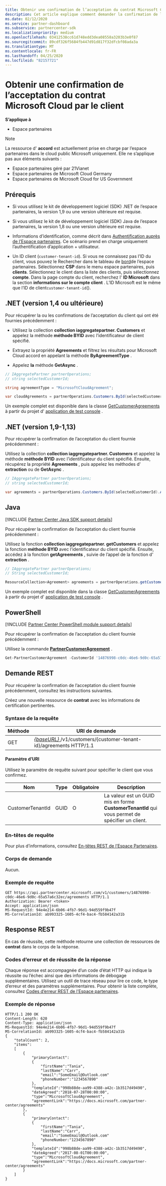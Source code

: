 ```yaml
---
title: Obtenir une confirmation de l’acceptation du contrat Microsoft Cloud par le client
description: Cet article explique comment demander la confirmation de l’acceptation du client du contrat de Microsoft Cloud.
ms.date: 02/12/2020
ms.service: partner-dashboard
ms.subservice: partnercenter-sdk
ms.localizationpriority: medium
ms.openlocfilehash: 03412538cc61d748edd3dea08558a3203b3e0f87
ms.sourcegitcommit: 89cdf326f5684fb447d91d817f32dfcbf08ada3a
ms.translationtype: MT
ms.contentlocale: fr-FR
ms.lasthandoff: 04/25/2020
ms.locfileid: "82157721"
---
```

# <a name="get-confirmation-of-customer-acceptance-of-microsoft-cloud-agreement"></a>Obtenir une confirmation de l’acceptation du contrat Microsoft Cloud par le client

**S’applique à**

- Espace partenaires

> [!NOTE]
> La ressource d' **accord** est actuellement prise en charge par l’espace partenaires dans le cloud public Microsoft uniquement. Elle ne s’applique pas aux éléments suivants :
>
> - Espace partenaires géré par 21Vianet
> - Espace partenaires de Microsoft Cloud Germany
> - Espace partenaires de Microsoft Cloud for US Government

## <a name="prerequisites"></a>Prérequis

- Si vous utilisez le kit de développement logiciel (SDK) .NET de l’espace partenaires, la version 1,9 ou une version ultérieure est requise.

- Si vous utilisez le kit de développement logiciel (SDK) Java de l’espace partenaires, la version 1,8 ou une version ultérieure est requise.

- Informations d’identification, comme décrit dans [Authentification auprès de l’Espace partenaires](./partner-center-authentication.md). Ce scénario prend en charge uniquement l’authentification d’application + utilisateur.

- Un ID client (`customer-tenant-id`). Si vous ne connaissez pas l’ID du client, vous pouvez le Rechercher dans le tableau de [bord](https://partner.microsoft.com/dashboard)de l’espace partenaires. Sélectionnez **CSP** dans le menu espace partenaires, puis **clients**. Sélectionnez le client dans la liste des clients, puis sélectionnez **compte**. Dans la page compte du client, recherchez l' **ID Microsoft** dans la section **informations sur le compte client** . L’ID Microsoft est le même que l’ID de client`customer-tenant-id`().

## <a name="net-version-14-or-newer"></a>.NET (version 1,4 ou ultérieure)

Pour récupérer la ou les confirmations de l’acceptation du client qui ont été fournies précédemment :

- Utilisez la collection **collection iaggregatepartner. Customers** et appelez la méthode **méthode BYID** avec l’identificateur de client spécifié.

- Extrayez la propriété **Agreements** et filtrez les résultats pour Microsoft Cloud accord en appelant la méthode **ByAgreementType** .

- Appelez **la** méthode **GetAsync** .

```csharp
// IAggregatePartner partnerOperations;
// string selectedCustomerId;

string agreementType = "MicrosoftCloudAgreement";

var cloudAgreements = partnerOperations.Customers.ById(selectedCustomerId).Agreements.ByAgreementType(agreementType).Get();
```

Un exemple complet est disponible dans la classe [GetCustomerAgreements](https://github.com/PartnerCenterSamples/Partner-Center-SDK-Samples/blob/master/Source/Partner%20Center%20SDK%20Samples/Agreements/GetCustomerAgreements.cs) à partir du projet d' [application de test console](https://github.com/PartnerCenterSamples/Partner-Center-SDK-Samples) .

## <a name="net-version-19---113"></a>.NET (version 1,9-1,13)

Pour récupérer la confirmation de l’acceptation du client fournie précédemment :

Utilisez la collection **collection iaggregatepartner. Customers** et appelez la méthode **méthode BYID** avec l’identificateur du client spécifié. Ensuite, récupérez la propriété **Agreements** , puis appelez les méthodes d' **extraction** ou de **GetAsync** .

```csharp
// IAggregatePartner partnerOperations;
// string selectedCustomerId;

var agreements = partnerOperations.Customers.ById(selectedCustomerId).Agreements.Get();
```

## <a name="java"></a>Java

[!INCLUDE [Partner Center Java SDK support details](../includes/java-sdk-support.md)]

Pour récupérer la confirmation de l’acceptation du client fournie précédemment :

Utilisez la fonction **collection iaggregatepartner. getCustomers** et appelez la fonction **méthode BYID** avec l’identificateur du client spécifié. Ensuite, accédez à la fonction **getAgreements** , suivie de l’appel de la fonction d' **extraction** .

```java
// IAggregatePartner partnerOperations;
// String selectedCustomerId;

ResourceCollection<Agreement> agreements = partnerOperations.getCustomers().byId(selectedCustomerId).getAgreements().get();
```

Un exemple complet est disponible dans la classe [GetCustomerAgreements](https://github.com/microsoft/Partner-Center-Java-Samples/blob/master/sdk/src/main/java/com/microsoft/store/partnercenter/samples/agreements/GetCustomerAgreements.java) à partir du projet d' [application de test console](https://github.com/Microsoft/Partner-Center-Java-Samples) .

## <a name="powershell"></a>PowerShell

[!INCLUDE [Partner Center PowerShell module support details](../includes/powershell-module-support.md)]

Pour récupérer la confirmation de l’acceptation du client fournie précédemment :

Utilisez la commande [**PartnerCustomerAgreement**](https://docs.microsoft.com/powershell/module/partnercenter/get-partnercustomeragreement) .

```powershell
Get-PartnerCustomerAgreement -CustomerId '14876998-c0dc-46e6-9d0c-65a57a6c32ec'
```

## <a name="rest-request"></a>Demande REST

Pour récupérer la confirmation de l’acceptation du client fournie précédemment, consultez les instructions suivantes.

Créez une nouvelle ressource de **contrat** avec les informations de certification pertinentes.

### <a name="request-syntax"></a>Syntaxe de la requête

| Méthode | URI de demande                                                                                      |
|--------|--------------------------------------------------------------------------------------------------|
| GET    | [ *\{baseURL\}* ](partner-center-rest-urls.md)/v1/customers/{customer-tenant-id}/agreements HTTP/1.1 |

#### <a name="uri-parameter"></a>Paramètre d’URI

Utilisez le paramètre de requête suivant pour spécifier le client que vous confirmez.

| Nom             | Type | Obligatoire | Description                                                                               |
|------------------|------|----------|-------------------------------------------------------------------------------------------|
| CustomerTenantId | GUID | O        | La valeur est un GUID mis en forme **CustomerTenantId** qui vous permet de spécifier un client. |

### <a name="request-headers"></a>En-têtes de requête

Pour plus d’informations, consultez [En-têtes REST de l’Espace Partenaires](headers.md).

### <a name="request-body"></a>Corps de demande

Aucun.

### <a name="request-example"></a>Exemple de requête

```http
GET https://api.partnercenter.microsoft.com/v1/customers/14876998-c0dc-46e6-9d0c-65a57a6c32ec/agreements HTTP/1.1
Authorization: Bearer <token>
Accept: application/json
MS-RequestId: 94e4e214-6b06-4fb7-96d1-94d559f9b47f
MS-CorrelationId: ab993325-1605-4cf4-bac4-fb584142a31b
```

## <a name="rest-response"></a>Response REST

En cas de réussite, cette méthode retourne une collection de ressources de **contrat** dans le corps de la réponse.

### <a name="response-success-and-error-codes"></a>Codes d’erreur et de réussite de la réponse

Chaque réponse est accompagnée d’un code d’état HTTP qui indique la réussite ou l’échec ainsi que des informations de débogage supplémentaires. Utilisez un outil de trace réseau pour lire ce code, le type d’erreur et des paramètres supplémentaires. Pour obtenir la liste complète, consultez [Codes d’erreur REST de l’Espace partenaires](error-codes.md).

### <a name="response-example"></a>Exemple de réponse

```http
HTTP/1.1 200 OK
Content-Length: 620
Content-Type: application/json
MS-RequestId: 94e4e214-6b06-4fb7-96d1-94d559f9b47f
MS-CorrelationId: ab993325-1605-4cf4-bac4-fb584142a31b
{
    "totalCount": 2,
    "items":
    [
        {
            "primaryContact":
            {
                "firstName":"Tania",
                "lastName":"Carr",
                "email":"SomeEmail@Outlook.com"
                "phoneNumber":"1234567890"
            },
            "templateId":"998b88de-aa99-4388-a42c-1b3517d49490",
            "dateAgreed":"2018-07-28T00:00:00",
            "type":"MicrosoftCloudAgreement",
            "agreementLink":"https://docs.microsoft.com/partner-center/agreements"
        },
        {
            "primaryContact":
            {
                "firstName":"Tania",
                "lastName":"Carr",
                "email":"SomeEmail@Outlook.com"
                "phoneNumber:"1234567890"
            },
            "templateId":"998b88de-aa99-4388-a42c-1b3517d49490",
            "dateAgreed":"2017-08-01T00:00:00",
            "type":"MicrosoftCloudAgreement",
            "agreementLink":"https://docs.microsoft.com/partner-center/agreements"
        }
    ]
}
```
